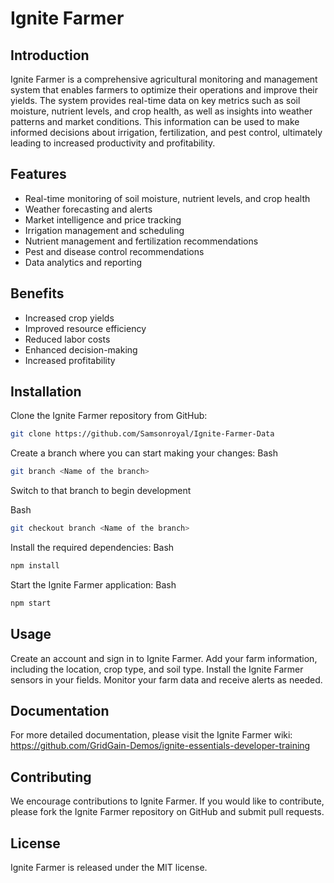 # Ignite Farmer
## Introduction
Ignite Farmer is a comprehensive agricultural monitoring and management system that enables farmers to optimize their operations and improve their yields. The system provides real-time data on key metrics such as soil moisture, nutrient levels, and crop health, as well as insights into weather patterns and market conditions. This information can be used to make informed decisions about irrigation, fertilization, and pest control, ultimately leading to increased productivity and profitability.

## Features
- Real-time monitoring of soil moisture, nutrient levels, and crop health
- Weather forecasting and alerts
- Market intelligence and price tracking
- Irrigation management and scheduling
- Nutrient management and fertilization recommendations
- Pest and disease control recommendations
- Data analytics and reporting

## Benefits
- Increased crop yields
- Improved resource efficiency
- Reduced labor costs
- Enhanced decision-making
- Increased profitability


## Installation
Clone the Ignite Farmer repository from GitHub:

```sh
git clone https://github.com/Samsonroyal/Ignite-Farmer-Data
```

Create a branch where you can start making your changes:
Bash
```sh
git branch <Name of the branch> 
```

Switch to that branch to begin development

Bash
```sh
git checkout branch <Name of the branch> 
```
Install the required dependencies:
Bash
```sh
npm install
```
Start the Ignite Farmer application:
Bash
```sh
npm start
```

## Usage

Create an account and sign in to Ignite Farmer.
Add your farm information, including the location, crop type, and soil type.
Install the Ignite Farmer sensors in your fields.
Monitor your farm data and receive alerts as needed.

## Documentation
For more detailed documentation, please visit the Ignite Farmer wiki:
https://github.com/GridGain-Demos/ignite-essentials-developer-training

## Contributing
We encourage contributions to Ignite Farmer. If you would like to contribute, please fork the Ignite Farmer repository on GitHub and submit pull requests.

## License
Ignite Farmer is released under the MIT license.
